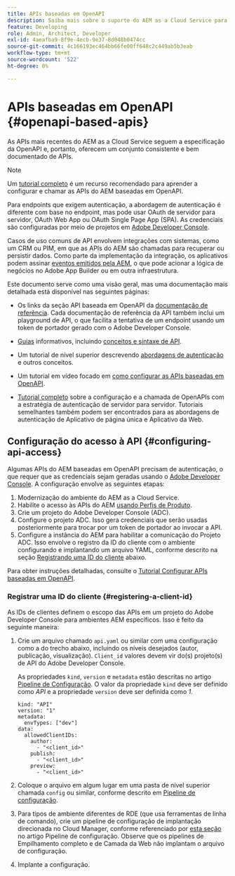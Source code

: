 ```yaml
---
title: APIs baseadas em OpenAPI
description: Saiba mais sobre o suporte do AEM as a Cloud Service para APIs baseadas em OpenAPI
feature: Developing
role: Admin, Architect, Developer
exl-id: 4aeafba9-8f9e-4ecb-9e37-8d048b0474cc
source-git-commit: 4c166193ec464bb66fe00ff648c2c449ab5b3eab
workflow-type: tm+mt
source-wordcount: '522'
ht-degree: 0%

---
```


# APIs baseadas em OpenAPI {#openapi-based-apis}

As APIs mais recentes do AEM as a Cloud Service seguem a especificação da OpenAPI e, portanto, oferecem um conjunto consistente e bem documentado de APIs.

>[!NOTE]
>
> Um [tutorial completo](https://experienceleague.adobe.com/en/docs/experience-manager-learn/cloud-service/aem-apis/invoke-openapi-based-aem-apis) é um recurso recomendado para aprender a configurar e chamar as APIs do AEM baseadas em OpenAPI.

Para endpoints que exigem autenticação, a abordagem de autenticação é diferente com base no endpoint, mas pode usar OAuth de servidor para servidor, OAuth Web App ou OAuth Single Page App (SPA). As credenciais são configuradas por meio de projetos em [Adobe Developer Console](https://developer.adobe.com/developer-console/).

Casos de uso comuns de API envolvem integrações com sistemas, como um CRM ou PIM, em que as APIs do AEM são chamadas para recuperar ou persistir dados. Como parte da implementação da integração, os aplicativos podem assinar [eventos emitidos pela AEM](https://experienceleague.adobe.com/en/docs/experience-manager-learn/cloud-service/aem-eventing/overview), o que pode acionar a lógica de negócios no Adobe App Builder ou em outra infraestrutura.

Este documento serve como uma visão geral, mas uma documentação mais detalhada está disponível nas seguintes páginas:

* Os links da seção API baseada em OpenAPI da [documentação de referência](https://developer.adobe.com/experience-cloud/experience-manager-apis/). Cada documentação de referência da API também inclui um playground de API, o que facilita a tentativa de um endpoint usando um token de portador gerado com o Adobe Developer Console.

* [Guias](https://developer.adobe.com/experience-cloud/experience-manager-apis/guides/) informativos, incluindo [conceitos e sintaxe de API](https://developer.adobe.com/experience-cloud/experience-manager-apis/guides/how-to/).

* Um tutorial de nível superior descrevendo [abordagens de autenticação](https://experienceleague.adobe.com/en/docs/experience-manager-learn/cloud-service/aem-apis/openapis/overview#authentication-support) e outros conceitos.

* Um tutorial em vídeo focado em [como configurar as APIs baseadas em OpenAPI](https://experienceleague.adobe.com/en/docs/experience-manager-learn/cloud-service/aem-apis/openapis/setup).

* [Tutorial completo](https://experienceleague.adobe.com/en/docs/experience-manager-learn/cloud-service/aem-apis/invoke-openapi-based-aem-apis) sobre a configuração e a chamada de OpenAPIs com a estratégia de autenticação de servidor para servidor. Tutoriais semelhantes também podem ser encontrados para as abordagens de autenticação de Aplicativo de página única e Aplicativo da Web.

## Configuração do acesso à API {#configuring-api-access}

Algumas APIs do AEM baseadas em OpenAPI precisam de autenticação, o que requer que as credenciais sejam geradas usando o [Adobe Developer Console](https://developer.adobe.com/developer-console/). A configuração envolve as seguintes etapas:

1. Modernização do ambiente do AEM as a Cloud Service.
1. Habilite o acesso às APIs do AEM [usando Perfis de Produto](/help/onboarding/aem-cs-team-product-profiles.md#aem-product-profiles).
1. Crie um projeto do Adobe Developer Console (ADC).
1. Configure o projeto ADC. Isso gera credenciais que serão usadas posteriormente para trocar por um token de portador ao invocar a API.
1. Configure a instância do AEM para habilitar a comunicação do Projeto ADC. Isso envolve o registro da ID do cliente com o ambiente configurando e implantando um arquivo YAML, conforme descrito na seção [Registrando uma ID do cliente](#registering-a-client-id) abaixo.

Para obter instruções detalhadas, consulte o [Tutorial Configurar APIs baseadas em OpenAPI](https://experienceleague.adobe.com/en/docs/experience-manager-learn/cloud-service/aem-apis/openapis/setup).

### Registrar uma ID do cliente {#registering-a-client-id}

As IDs de clientes definem o escopo das APIs em um projeto do Adobe Developer Console para ambientes AEM específicos. Isso é feito da seguinte maneira:

1. Crie um arquivo chamado `api.yaml` ou similar com uma configuração como a do trecho abaixo, incluindo os níveis desejados (autor, publicação, visualização). `Client_id` valores devem vir do(s) projeto(s) de API do Adobe Developer Console.

   As propriedades `kind`, `version` e `metadata` estão descritas no artigo [Pipeline de Configuração](/help/operations/config-pipeline.md#common-syntax). O valor da propriedade `kind` deve ser definido como *API* e a propriedade `version` deve ser definida como *1*.

   ```
   kind: "API"
   version: "1"
   metadata:
     envTypes: ["dev"]
   data:
     allowedClientIDs:
       author:
         - "<client_id>"
       publish:
         - "<client_id>"
       preview:
         - "<client_id>"
   ```

1. Coloque o arquivo em algum lugar em uma pasta de nível superior chamada `config` ou similar, conforme descrito em [Pipeline de configuração](/help/operations/config-pipeline.md#folder-structure).
1. Para tipos de ambiente diferentes de RDE (que usa ferramentas de linha de comando), crie um pipeline de configuração de implantação direcionada no Cloud Manager, conforme referenciado por [esta seção](/help/operations/config-pipeline.md#creating-and-managing) no artigo Pipeline de configuração. Observe que os pipelines de Empilhamento completo e de Camada da Web não implantam o arquivo de configuração.
1. Implante a configuração.

